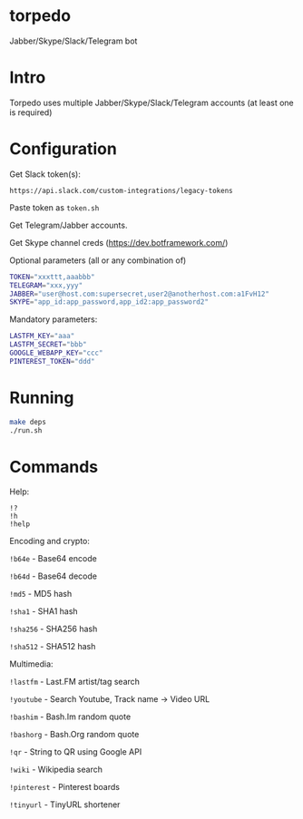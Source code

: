 # torpedo
Jabber/Skype/Slack/Telegram bot

# Intro

Torpedo uses multiple Jabber/Skype/Slack/Telegram accounts (at least one is required)


# Configuration

Get Slack token(s):

`https://api.slack.com/custom-integrations/legacy-tokens`

Paste token as `token.sh`

Get Telegram/Jabber accounts.

Get Skype channel creds (https://dev.botframework.com/)

Optional parameters (all or any combination of)

```bash
TOKEN="xxxttt,aaabbb"
TELEGRAM="xxx,yyy"
JABBER="user@host.com:supersecret,user2@anotherhost.com:a1FvH12"
SKYPE="app_id:app_password,app_id2:app_password2"
```


Mandatory parameters:


```bash
LASTFM_KEY="aaa"
LASTFM_SECRET="bbb"
GOOGLE_WEBAPP_KEY="ccc"
PINTEREST_TOKEN="ddd"
```

# Running

```bash
make deps
./run.sh
```

# Commands

Help:

```
!?
!h
!help
```

Encoding and crypto:

`!b64e`   - Base64 encode

`!b64d`   - Base64 decode

`!md5`    - MD5 hash

`!sha1`   - SHA1 hash

`!sha256` - SHA256 hash

`!sha512` - SHA512 hash

Multimedia:

`!lastfm` - Last.FM artist/tag search

`!youtube` - Search Youtube, Track name -> Video URL

`!bashim` - Bash.Im random quote

`!bashorg` - Bash.Org random quote

`!qr` - String to QR using Google API

`!wiki` - Wikipedia search

`!pinterest` - Pinterest boards

`!tinyurl` - TinyURL shortener
